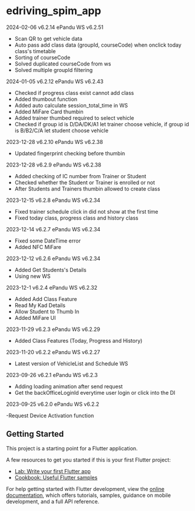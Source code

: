 # edriving_spim_app
2024-02-06 v6.2.14
ePandu WS v6.2.51
- Scan QR to get vehicle data
- Auto pass add class data (groupId, courseCode) when onclick today class's timetable
- Sorting of courseCode
- Solved duplicated courseCode from ws
- Solved multiple groupId filtering

2024-01-05 v6.2.12
ePandu WS v6.2.43
- Checked if progress class exist cannot add class
- Added thumbout function
- Added auto calculate session_total_time in WS
- Added MiFare Card thumbin
- Added trainer thumbed required to select vehicle
- Checked if group id is D/DA/DK/A1 let trainer choose vehicle, if group id is B/B2/C/A let student choose vehicle

2023-12-28 v6.2.10
ePandu WS v6.2.38
- Updated fingerprint checking before thumbin

2023-12-28 v6.2.9
ePandu WS v6.2.38

- Added checking of IC number from Trainer or Student
- Checked whether the Student or Trainer is enrolled or not
- After Students and Trainers thumbin allowed to create class 

2023-12-15 v6.2.8
ePandu WS v6.2.34

- Fixed trainer schedule click in did not show at the first time
- Fixed today class, progress class and history class

2023-12-14 v6.2.7
ePandu WS v6.2.34

- Fixed some DateTime error
- Added NFC MiFare

2023-12-12 v6.2.6
ePandu WS v6.2.34

- Added Get Students's Details
- Using new WS

2023-12-1 v6.2.4
ePandu WS v6.2.32

- Added Add Class Feature
- Read My Kad Details
- Allow Student to Thumb In
- Added MiFare UI

2023-11-29 v6.2.3
ePandu WS v6.2.29

- Added Class Features (Today, Progress and History)

2023-11-20 v6.2.2
ePandu WS v6.2.27

- Latest version of VehicleList and Schedule WS

2023-09-26 v6.2.1
ePandu WS v6.2.3

- Adding loading animation after send request
- Get the backOfficeLoginId everytime user login or click into the DI

2023-09-25 v6.2.0
ePandu WS v6.2.2

-Request Device Activation function

## Getting Started

This project is a starting point for a Flutter application.

A few resources to get you started if this is your first Flutter project:

- [Lab: Write your first Flutter app](https://docs.flutter.dev/get-started/codelab)
- [Cookbook: Useful Flutter samples](https://docs.flutter.dev/cookbook)

For help getting started with Flutter development, view the
[online documentation](https://docs.flutter.dev/), which offers tutorials,
samples, guidance on mobile development, and a full API reference.
